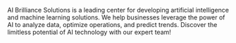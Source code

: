 AI Brilliance Solutions is a leading center for developing artificial intelligence and machine learning solutions. We help businesses leverage the power of AI to analyze data, optimize operations, and predict trends. Discover the limitless potential of AI technology with our expert team!
